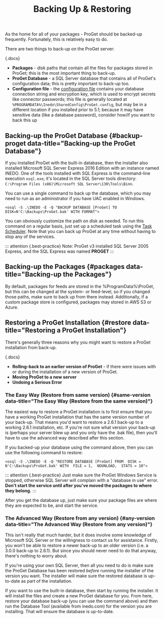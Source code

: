 ﻿---
title: Backing Up & Restoring
sequence: 200
keywords: proget, databases, backup
show-headings-in-nav: true
---

As the home for all of your packages - ProGet should be backed-up frequently. Fortunately, this is relatively easy to do.

There are two things to back-up on the ProGet server:

{.docs}
- **Packages** - disk paths that contain all the files for packages stored in ProGet; this is the most important thing to back-up.
- **ProGet Database** - a SQL Server database that contains all of ProGet's configuration data; this is pretty important to back-up too.
- **Configuration file** - the [configuration file](/docs/proget/installation/config-files) contains your database connection string and encryption key, which is used to encrypt secrets like connector passwords; this file is generally located at ``%PROGRAMDATA%\Inedo\SharedConfig\ProGet.config``, but may be in a different location if you installed prior to 5.1; because it may have sensitive data (like a database password), consider how/if you want to back this up

## Backing-up the ProGet Database {#backup-proget data-title="Backing-up the ProGet Database"}

If you installed ProGet with the built-in database, then the installer also installed Microsoft SQL Server Express 2016 Edition with an instance named INEDO. One of the tools installed with SQL Express is the command-line execution <code>osql.exe</code>; it's located in the SQL Server tools directory: `C:\Program Files (x86)\Microsoft SQL Server\130\Tools\Binn`.

You can use a single command to back up the database, which you may need to run as an administrator if you have UAC enabled in Windows.

```
<osql -S .\INEDO -E -Q "BACKUP DATABASE [ProGet] TO DISK=N'C:\Backups\ProGet.bak' WITH FORMAT">
```

You can obviously customize the path on disk as needed. To run this command on a regular basis, just set up a scheduled task using the [Task Scheduler](http://windows.microsoft.com/en-US/windows-vista/Schedule-a-task). Note that you can back up ProGet at any time without having to stop any of the services.

::: attention {.best-practice}
Note: ProGet v3 installed SQL Server 2005 Express, and the SQL Express was named **PROGET**
:::

## Backing-up the Packages {#packages data-title="Backing-up the Packages"}

By default, packages for feeds are stored in the %ProgramData%\ProGet, but this can be changed at the system- or feed-level, so if you changed those paths, make sure to back up from there instead.         Additionally, if a custom package store is configured, packages may stored in AWS S3 or Azure.

## Restoring a ProGet Installation {#restore data-title="Restoring a ProGet Installation"}

There's generally three reasons why you might want to restore a ProGet installation from back-up.

{.docs}
- **Rolling-back to an earlier version of ProGet** - if there were issues with or during the installation of a new version of ProGet.
- **Moving ProGet to a new server**
- **Undoing a Serious Error**

### The Easy Way (Restore from same version) {#same-version data-title="The Easy Way (Restore from the same version)"}

The easiest way to restore a ProGet installation is to first ensure that you have a working ProGet installation that has the same version number of your back-up. That means you'd want to restore a 2.6.1 back-up to a working 2.6.1 installation, etc. If you're not sure what version your back-up is (perhaps your server blew up and you only have the .bak file), then you'll have to use the advanced way described after this section.

If you backed-up your database using the command above, then you can use the following command to restore:

```
<osql -S .\INEDO -E -Q "RESTORE DATABASE [ProGet] FROM  DISK = N'C:\Backups\ProGet.bak' WITH  FILE = 1,  NOUNLOAD,  STATS = 10">
```

::: attention {.best-practice}
Just make sure the ProGet Windows Service is stopped, otherwise SQL Server will complain with a "database in use" error. **Don't start the service until after you've moved the packages to where they belong.**
:::

After you get the database up, just make sure your package files are where they are expected to be, and start the service.

### The Advanced Way (Restore from any version) {#any-version data-title="The Advanced Way (Restore from any version)"}

This isn't really that much harder, but it does involve some knowledge of Microsoft SQL Server or the willingness to contact us for assistance. Firstly, you won't be able to restore a newer back-up to an older version (i.e. a 3.0.0 back-up to 2.6.1). But since you should never need to do that anyway, there's nothing to worry about.

If you're using your own SQL Server, then all you need to do is make sure the ProGet Database has been restored *before* running the installer of the version you want. The installer will make sure the restored database is up-to-date as part of the installation.

If you want to use the built-in database, then start by running the installer. It will install the files and create a new ProGet database for you. From here, restore your database back-up (you can use the command above) and then run the Database Tool (available from inedo.com) for the version you are installing. That will ensure the database is up-to-date.
